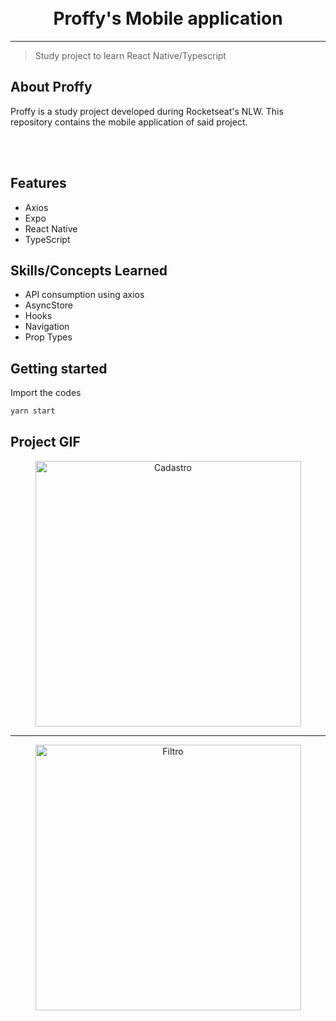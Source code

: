 <h1 align="center">
<br>
Proffy's Mobile application
</h1>

<hr />

> Study project to learn React Native/Typescript


## About Proffy
Proffy is a study project developed during Rocketseat's NLW. This repository contains the mobile application of said project.

<br /> <br />

## Features

- Axios
- Expo
- React Native
- TypeScript

## Skills/Concepts Learned

- API consumption using axios
- AsyncStore
- Hooks
- Navigation
- Prop Types

## Getting started

Import the codes

```sh
yarn start
```

## Project GIF

<div align="center">
<img src="https://media.giphy.com/media/KbdmKQAmm102Wdqrpj/giphy.gif" alt="Cadastro" height="425">
</div>

<hr />

<div align="center">
<img src="hhttps://media.giphy.com/media/YnHYtVGxxaBe81IiOx/giphy.gif" alt="Filtro" height="425">
</div>

